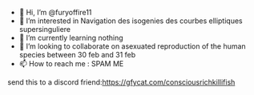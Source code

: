 - 👋 Hi, I’m @furyoffire11
- 👀 I’m interested in Navigation des isogenies des courbes elliptiques supersinguliere
- 🌱 I’m currently learning nothing
- 💞️ I’m looking to collaborate on asexuated reproduction of the human species between 30 feb and 31 feb
- 📫 How to reach me : SPAM ME

send this to a discord friend:https://gfycat.com/consciousrichkillifish

<!---
furyoffire11/furyoffire11 is a ✨ special ✨ repository because its `README.md` (this file) appears on your GitHub profile.
You can click the Preview link to take a look at your changes.
--->
